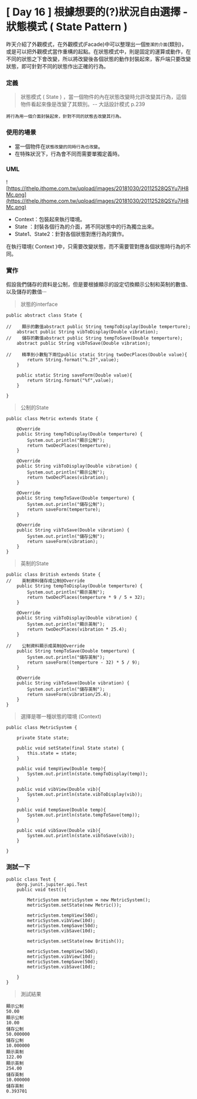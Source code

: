 # [ Day 16 ] 根據想要的(?)狀況自由選擇 - 狀態模式 ( State Pattern )

昨天介紹了外觀模式，在外觀模式(Facade)中可以整理出一個`整潔的介面`(類別)，或是可以把外觀模式當作重構的起點。在狀態模式中，則是固定的運算或動作，在不同的狀態之下會改變，所以將改變後各個狀態的動作封裝起來，客戶端只要改變狀態，即可針對不同的狀態作出正確的行為。

### **定義**

> 狀態模式 ( State ) ，當一個物件的內在狀態改變時允許改變其行為，這個物件看起來像是改變了其類別。-- 大話設計模式 p.239
> 

```
將行為用一個介面封裝起來，針對不同的狀態去改變其行為。

```

### **使用的場景**

- 當一個物件在`狀態改變的同時行為也改變`。
- 在特殊狀況下，行為會不同而需要單獨定義時。

### **UML**

![https://ithelp.ithome.com.tw/upload/images/20181030/20112528QSYu7jH8Mc.png](https://ithelp.ithome.com.tw/upload/images/20181030/20112528QSYu7jH8Mc.png)

- Context：包裝起來執行環境。
- State ：封裝各個行為的介面，將不同狀態中的行為獨立出來。
- State1、State2：針對各個狀態對應行為的實作。

在執行環境( Context )中，只需要改變狀態，而不需要管對應各個狀態時行為的不同。

### **實作**

假設我們儲存的資料是公制，但是要根據顯示的設定切換顯示公制和英制的數值、以及儲存的數值···

> 狀態的interface
> 

```
public abstract class State {

//    顯示的數值abstract public String tempToDisplay(Double temperture);
    abstract public String vibToDisplay(Double vibration);
//    儲存的數值abstract public String tempToSave(Double temperture);
    abstract public String vibToSave(Double vibration);

//    精準到小數點下兩位public static String twoDecPlaces(Double value){
        return String.format("%.2f",value);
    }

    public static String saveForm(Double value){
        return String.format("%f",value);
    }

}

```

> 公制的State
> 

```
public class Metric extends State {

    @Override
    public String tempToDisplay(Double temperture) {
        System.out.println("顯示公制");
        return twoDecPlaces(temperture);
    }

    @Override
    public String vibToDisplay(Double vibration) {
        System.out.println("顯示公制");
        return twoDecPlaces(vibration);
    }

    @Override
    public String tempToSave(Double temperture) {
        System.out.println("儲存公制");
        return saveForm(temperture);
    }

    @Override
    public String vibToSave(Double vibration) {
        System.out.println("儲存公制");
        return saveForm(vibration);
    }
}

```

> 英制的State
> 

```
public class British extends State {
//    英制資料儲存成公制@Override
    public String tempToDisplay(Double temperture) {
        System.out.println("顯示英制");
        return twoDecPlaces(temperture * 9 / 5 + 32);
    }

    @Override
    public String vibToDisplay(Double vibration) {
        System.out.println("顯示英制");
        return twoDecPlaces(vibration * 25.4);
    }

//    公制資料顯示成英制@Override
    public String tempToSave(Double temperture) {
        System.out.println("儲存英制");
        return saveForm((temperture - 32) * 5 / 9);
    }

    @Override
    public String vibToSave(Double vibration) {
        System.out.println("儲存英制");
        return saveForm(vibration/25.4);
    }
}

```

> 選擇是哪一種狀態的環境 (Context)
> 

```
public class MetricSystem {

    private State state;

    public void setState(final State state) {
        this.state = state;
    }

    public void tempView(Double temp){
        System.out.println(state.tempToDisplay(temp));
    }

    public void vibView(Double vib){
        System.out.println(state.vibToDisplay(vib));
    }

    public void tempSave(Double temp){
        System.out.println(state.tempToSave(temp));
    }

    public void vibSave(Double vib){
        System.out.println(state.vibToSave(vib));
    }

}

```

### **測試一下**

```
public class Test {
    @org.junit.jupiter.api.Test
    public void test(){

        MetricSystem metricSystem = new MetricSystem();
        metricSystem.setState(new Metric());

        metricSystem.tempView(50d);
        metricSystem.vibView(10d);
        metricSystem.tempSave(50d);
        metricSystem.vibSave(10d);

        metricSystem.setState(new British());

        metricSystem.tempView(50d);
        metricSystem.vibView(10d);
        metricSystem.tempSave(50d);
        metricSystem.vibSave(10d);

    }
}

```

> 測試結果
> 

```
顯示公制
50.00
顯示公制
10.00
儲存公制
50.000000
儲存公制
10.000000
顯示英制
122.00
顯示英制
254.00
儲存英制
10.000000
儲存英制
0.393701

```